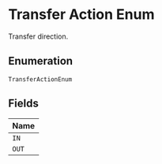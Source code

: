 
# Transfer Action Enum

Transfer direction.

## Enumeration

`TransferActionEnum`

## Fields

| Name |
|  --- |
| `IN` |
| `OUT` |

